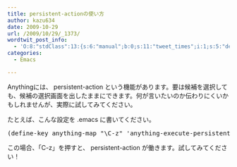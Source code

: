 ```yaml
---
title: persistent-actionの使い方
author: kazu634
date: 2009-10-29
url: /2009/10/29/_1373/
wordtwit_post_info:
  - 'O:8:"stdClass":13:{s:6:"manual";b:0;s:11:"tweet_times";i:1;s:5:"delay";i:0;s:7:"enabled";i:1;s:10:"separation";s:2:"60";s:7:"version";s:3:"3.7";s:14:"tweet_template";b:0;s:6:"status";i:2;s:6:"result";a:0:{}s:13:"tweet_counter";i:2;s:13:"tweet_log_ids";a:1:{i:0;i:4885;}s:9:"hash_tags";a:0:{}s:8:"accounts";a:1:{i:0;s:7:"kazu634";}}'
categories:
  - Emacs

---
```

<div class="section">
<p>
    Anythingには、 persistent-action という機能があります。要は候補を選択しても、候補の選択画面を出したままにできます。何が言いたいのか伝わりにくいかもしれませんが、実際に試してみてください。
</p>
  
<p>
    たとえば、こんな設定を .emacs に書いてください。
</p>
  
<pre class="syntax-highlight">
<span class="synSpecial">(</span>define-key anything-map <span class="synConstant">&#34;\C-z&#34;</span> <span class="synSpecial">'</span><span class="synIdentifier">anything-execute-persistent-action</span><span class="synSpecial">)</span>
</pre>
  
<p>
    この場合、「C-z」を押すと、 persistent-action が働きます。試してみてください！
</p>
</div>